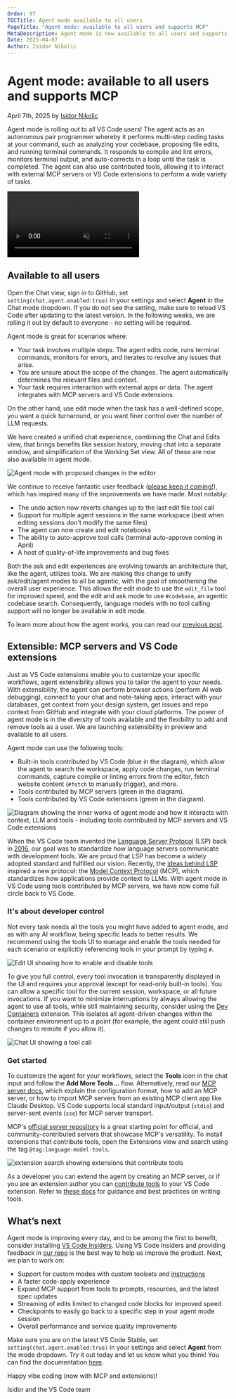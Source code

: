 ```yaml
---
Order: 97
TOCTitle: Agent mode available to all users
PageTitle: "Agent mode: available to all users and supports MCP"
MetaDescription: Agent mode is now available to all users and supports MCP.
Date: 2025-04-07
Author: Isidor Nikolic
---
```


# Agent mode: available to all users and supports MCP

April 7th, 2025 by [Isidor Nikolic](https://github.com/isidorn)

Agent mode is rolling out to all VS Code users! The agent acts as an autonomous pair programmer whereby it performs multi-step coding tasks at your command, such as analyzing your codebase, proposing file edits, and running terminal commands. It responds to compile and lint errors, monitors terminal output, and auto-corrects in a loop until the task is completed. The agent can also use contributed tools, allowing it to interact with external MCP servers or VS Code extensions to perform a wide variety of tasks.

<video src="agent_mode.mp4" title="Agent mode" autoplay muted controls></video>

## Available to all users

Open the Chat view, sign in to GitHub, set `setting(chat.agent.enabled:true)` in your settings and select **Agent** in the Chat mode dropdown. If you do not see the setting, make sure to reload VS Code after updating to the latest version. In the following weeks, we are rolling it out by default to everyone - no setting will be required.

Agent mode is great for scenarios where:

* Your task involves multiple steps. The agent edits code, runs terminal commands, monitors for errors, and iterates to resolve any issues that arise.
* You are unsure about the scope of the changes. The agent automatically determines the relevant files and context.
* Your task requires interaction with external apps or data. The agent integrates with MCP servers and VS Code extensions.

On the other hand, use edit mode when the task has a well-defined scope, you want a quick turnaround, or you want finer control over the number of LLM requests.

We have created a unified chat experience, combining the Chat and Edits view, that brings benefits like session history, moving chat into a separate window, and simplification of the Working Set view. All of these are now also available in agent mode.

![Agent mode with proposed changes in the editor](agent_full.png)

We continue to receive fantastic user feedback ([please keep it coming!]( http://github.com/microsoft/vscode-copilot-release/issues/)), which has inspired many of the improvements we have made. Most notably:

* The undo action now reverts changes up to the last edit file tool call
* Support for multiple agent sessions in the same workspace (best when editing sessions don't modify the same files)
* The agent can now create and edit notebooks
* The ability to auto-approve tool calls (terminal auto-approve coming in April)
* A host of quality-of-life improvements and bug fixes

Both the ask and edit experiences are evolving towards an architecture that, like the agent, utilizes tools. We are making this change to unify ask/edit/agent modes to all be agentic, with the goal of smoothening the overall user experience. This allows the edit mode to use the `edit_file` tool for improved speed, and the edit and ask mode to use `#codebase`, an agentic codebase search. Consequently, language models with no tool calling support will no longer be available in edit mode.

To learn more about how the agent works, you can read our [previous post]( https://code.visualstudio.com/blogs/2025/02/24/introducing-copilot-agent-mode).

## Extensible: MCP servers and VS Code extensions

Just as VS Code extensions enable you to customize your specific workflows, agent extensibility allows you to tailor the agent to your needs. With extensibility, the agent can perform browser actions (perform AI web debugging), connect to your chat and note-taking apps, interact with your databases, get context from your design system, get issues and repo context from GitHub and integrate with your cloud platforms. The power of agent mode is in the diversity of tools available and the flexibility to add and remove tools as a user. We are launching extensibility in preview and available to all users.

Agent mode can use the following tools:

* Built-in tools contributed by VS Code (blue in the diagram), which allow the agent to search the workspace, apply code changes, run terminal commands, capture compile or linting errors from the editor, fetch website content (`#fetch` to manually trigger), and more.
* Tools contributed by MCP servers (green in the diagram).
* Tools contributed by VS Code extensions (green in the diagram).

![Diagram showing the inner works of agent mode and how it interacts with context, LLM and tools - including tools contributed by MCP servers and VS Code extensions](diagram.png)

When the VS Code team invented the [Language Server Protocol](https://microsoft.github.io/language-server-protocol/) (LSP) back in [2016](https://code.visualstudio.com/blogs/2016/06/27/common-language-protocol), our goal was to standardize how language servers communicate with development tools. We are proud that LSP has become a widely adopted standard and fulfilled our vision. Recently, the [ideas behind LSP]( https://x.com/dsp_/status/1897821339332882617) inspired a new protocol: the [Model Context Protocol](https://modelcontextprotocol.io/introduction) (MCP), which standardizes how applications provide context to LLMs. With agent mode in VS Code using tools contributed by MCP servers, we have now come full circle back to VS Code.

### It's about developer control

Not every task needs all the tools you might have added to agent mode, and as with any AI workflow, being specific leads to better results. We recommend using the tools UI to manage and enable the tools needed for each scenario or explicitly referencing tools in your prompt by typing `#`.

![Edit UI showing how to enable and disable tools](tools-ui.png)

To give you full control, every tool invocation is transparently displayed in the UI and requires your approval (except for read-only built-in tools). You can allow a specific tool for the current session, workspace, or all future invocations. If you want to minimize interruptions by always allowing the agent to use all tools, while still maintaining security, consider using the [Dev Containers](https://marketplace.visualstudio.com/items?itemName=ms-vscode-remote.remote-containers) extension. This isolates all agent-driven changes within the container environment up to a point (for example, the agent could still push changes to remote if you allow it).

![Chat UI showing a tool call](tool-call.png)

### Get started

To customize the agent for your workflows, select the **Tools** icon in the chat input and follow the **Add More Tools…** flow. Alternatively, read our [MCP server docs](https://aka.ms/vscode-add-mcp), which explain the configuration format, how to add an MCP server, or how to import MCP servers from an existing MCP client app like Claude Desktop. VS Code supports local standard input/output (`stdio`) and server-sent events (`sse`) for MCP server transport.

MCP's [official server repository](https://github.com/modelcontextprotocol/servers) is a great starting point for official, and community-contributed servers that showcase MCP's versatility. To install extensions that contribute tools, open the Extensions view and search using the tag `@tag:language-model-tools`.

![extension search showing extensions that contribute tools](tool-extensions.png)

As a developer you can extend the agent by creating an MCP server, or if you are an extension author you can [contribute tools]( https://marketplace.visualstudio.com/search?term=%40tag%3Alanguage-model-tools&target=VSCode&category=All%20categories&sortBy=Relevance) to your VS Code extension. Refer to [these docs](https://code.visualstudio.com/docs/copilot/copilot-extensibility-overview) for guidance and best practices on writing tools.

## What’s next

Agent mode is improving every day, and to be among the first to benefit, consider installing [VS Code Insiders]( https://code.visualstudio.com/insiders/). Using VS Code Insiders and providing feedback in [our repo](http://github.com/microsoft/vscode-copilot-release/issues/) is the best way to help us improve the product. Next, we plan to work on:

* Support for custom modes with custom toolsets and [instructions]( https://code.visualstudio.com/docs/copilot/copilot-customization)
* A faster code-apply experience
* Expand MCP support from tools to prompts, resources, and the latest spec updates
* Streaming of edits limited to changed code blocks for improved speed
* Checkpoints to easily go back to a specific step in your agent mode session
* Overall performance and service quality improvements

Make sure you are on the latest VS Code Stable, set `setting(chat.agent.enabled:true)` in your settings and select **Agent** from the mode dropdown. Try it out today and let us know what you think! You can find the documentation [here](https://aka.ms/vscode-copilot-agent).

Happy vibe coding (now with MCP and extensions)!

Isidor and the VS Code team
